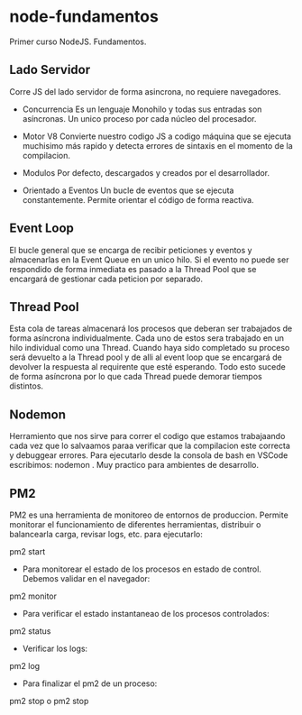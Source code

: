 # node-fundamentos
Primer curso NodeJS. Fundamentos.

## Lado Servidor
Corre JS del lado servidor de forma asincrona, no requiere navegadores.

- Concurrencia
Es un lenguaje Monohilo y todas sus entradas son asíncronas. 
Un unico proceso por cada núcleo del procesador.

- Motor V8
Convierte nuestro codigo JS a codigo máquina que se ejecuta muchisimo más rapido y detecta errores de sintaxis en el momento de la compilacion.

- Modulos
Por defecto, descargados y creados por el desarrollador.

- Orientado a Eventos
Un bucle de eventos que se ejecuta constantemente.
Permite orientar el código de forma reactiva.


## Event Loop
El bucle general que se encarga de recibir peticiones y eventos y almacenarlas en la Event Queue en un unico hilo. Si el evento no puede ser respondido de forma inmediata es pasado a la Thread Pool que se encargará de gestionar cada peticion por separado.

## Thread Pool
Esta cola de tareas almacenará los procesos que deberan ser trabajados de forma asíncrona individualmente. Cada uno de estos sera trabajado en un hilo individual como una Thread. Cuando haya sido completado su proceso será devuelto a la Thread pool y de alli al event loop que se encargará de devolver la respuesta al requirente que esté esperando. Todo esto sucede de forma asíncrona por lo que cada Thread puede demorar tiempos distintos.

## Nodemon 
Herramiento que nos sirve para correr el codigo que estamos trabajaando cada vez que lo salvaamos paraa verificar que la compilacion este correcta y debuggear errores. Para ejecutarlo desde la consola de bash en VSCode escribimos: nodemon <path to file>. Muy practico para ambientes de desarrollo.

## PM2
PM2 es una herramienta de monitoreo de entornos de produccion. Permite monitorar el funcionamiento de diferentes herramientas, distribuir o balancearla carga, revisar logs, etc. para ejecutarlo:

pm2 start <path to file>

- Para monitorear el estado de los procesos en estado de control. Debemos validar en el navegador:

pm2 monitor

- Para verificar el estado instantaneao de los procesos controlados:

pm2 status

- Verificar los logs:

pm2 log

- Para finalizar el pm2 de un proceso:

pm2 stop <path to file>
o
pm2 stop <process id>

